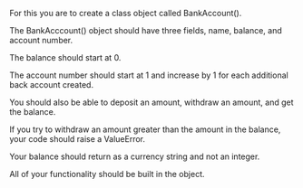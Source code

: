 For this you are to create a class object called BankAccount().

The BankAcccount() object should have three fields, name, balance, and account number.

The balance should start at 0.

The account number should start at 1 and increase by 1 for each additional back account created.

You should also be able to deposit an amount, withdraw an amount, and get the balance.

If you try to withdraw an amount greater than the amount in the balance, your code should raise a ValueError.

Your balance should return as a currency string and not an integer.

All of your functionality should be built in the object.
